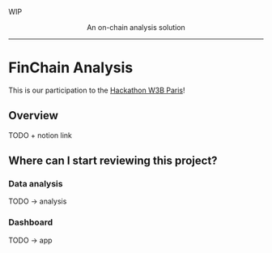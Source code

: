 
WIP



<div align="center">
  

  <p>
    An on-chain analysis solution
  </p>
</div>

<hr>


# FinChain Analysis

This is our participation to the [Hackathon W3B Paris](https://www.hackathon-w3b.com/paris)!

## Overview

TODO + notion link

## Where can I start reviewing this project?

### Data analysis
TODO -> analysis

### Dashboard
TODO -> app
